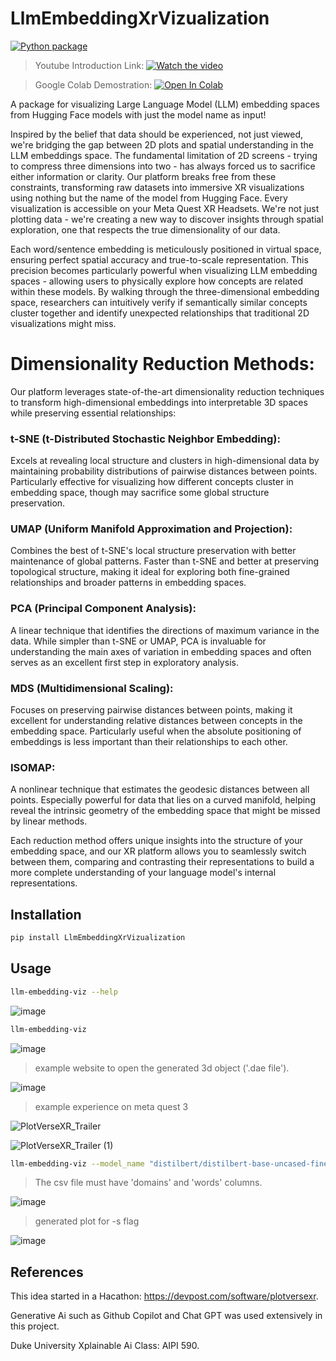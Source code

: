 # LlmEmbeddingXrVizualization
[![Python package](https://github.com/rmr327/LlmEmbeddingXrVizualization/actions/workflows/python-package.yml/badge.svg)](https://github.com/rmr327/LlmEmbeddingXrVizualization/actions/workflows/python-package.yml)


> Youtube Introduction Link: [![Watch the video](https://img.shields.io/badge/YouTube-Video-red)](https://www.youtube.com/watch?v=k85tYMeJ7Xo)

>Google Colab Demostration: [![Open In Colab](https://colab.research.google.com/assets/colab-badge.svg)](https://colab.research.google.com/drive/1ngNpXc42u_02hHu2kFF3LyljNxWLAaaP#scrollTo=1uBORXM-ATLG)

A package for visualizing Large Language Model (LLM) embedding spaces from Hugging Face models with just the model name as input!

Inspired by the belief that data should be experienced, not just viewed, we're bridging the gap between 2D plots and spatial understanding in the LLM embeddings space. The fundamental limitation of 2D screens - trying to compress three dimensions into two - has always forced us to sacrifice either information or clarity. Our platform breaks free from these constraints, transforming raw datasets into immersive XR visualizations using nothing but the name of the model from Hugging Face. Every visualization is accessible on your Meta Quest XR Headsets. We're not just plotting data - we're creating a new way to discover insights through spatial exploration, one that respects the true dimensionality of our data.

Each word/sentence embedding is meticulously positioned in virtual space, ensuring perfect spatial accuracy and true-to-scale representation. This precision becomes particularly powerful when visualizing LLM embedding spaces - allowing users to physically explore how concepts are related within these models. By walking through the three-dimensional embedding space, researchers can intuitively verify if semantically similar concepts cluster together and identify unexpected relationships that traditional 2D visualizations might miss.

# Dimensionality Reduction Methods: 

Our platform leverages state-of-the-art dimensionality reduction techniques to transform high-dimensional embeddings into interpretable 3D spaces while preserving essential relationships:

### t-SNE (t-Distributed Stochastic Neighbor Embedding):
Excels at revealing local structure and clusters in high-dimensional data by maintaining probability distributions of pairwise distances between points. Particularly effective for visualizing how different concepts cluster in embedding space, though may sacrifice some global structure preservation.

### UMAP (Uniform Manifold Approximation and Projection):
Combines the best of t-SNE's local structure preservation with better maintenance of global patterns. Faster than t-SNE and better at preserving topological structure, making it ideal for exploring both fine-grained relationships and broader patterns in embedding spaces.

### PCA (Principal Component Analysis):
A linear technique that identifies the directions of maximum variance in the data. While simpler than t-SNE or UMAP, PCA is invaluable for understanding the main axes of variation in embedding spaces and often serves as an excellent first step in exploratory analysis.

### MDS (Multidimensional Scaling):
Focuses on preserving pairwise distances between points, making it excellent for understanding relative distances between concepts in the embedding space. Particularly useful when the absolute positioning of embeddings is less important than their relationships to each other.

### ISOMAP:
A nonlinear technique that estimates the geodesic distances between all points. Especially powerful for data that lies on a curved manifold, helping reveal the intrinsic geometry of the embedding space that might be missed by linear methods.

Each reduction method offers unique insights into the structure of your embedding space, and our XR platform allows you to seamlessly switch between them, comparing and contrasting their representations to build a more complete understanding of your language model's internal representations.

## Installation

```bash
pip install LlmEmbeddingXrVizualization
```

## Usage
```bash
llm-embedding-viz --help
```
![image](https://github.com/user-attachments/assets/4586bcf0-1d03-441d-9cda-cb4a7f6a43c0)

```bash
llm-embedding-viz
```
![image](https://github.com/user-attachments/assets/0ed8ddd7-be71-4724-b25e-90c53a100e8c)

> example website to open the generated 3d object ('.dae file').

![image](https://github.com/user-attachments/assets/8da4f88a-72ce-46c2-b699-048fb0d8d1d5)

> example experience on meta quest 3

![PlotVerseXR_Trailer](https://github.com/user-attachments/assets/7c76cee8-7476-45ec-b482-6213618176d0)

![PlotVerseXR_Trailer (1)](https://github.com/user-attachments/assets/26903be9-2e82-4421-98bb-ca8adfb96157)



```bash
llm-embedding-viz --model_name "distilbert/distilbert-base-uncased-finetuned-sst-2-english" -c path_to_ur_labels_domains.csv -r isomap -s"
```
> The csv file must have 'domains' and 'words' columns.

![image](https://github.com/user-attachments/assets/02749a52-cb1c-460b-8393-2ef347f65a70)

> generated plot for -s flag

![image](https://github.com/user-attachments/assets/1c332560-e9f8-463a-be2c-095c77f77a1c)

## References
This idea started in a Hacathon: https://devpost.com/software/plotversexr.

Generative Ai such as Github Copilot and Chat GPT was used extensively in this project. 

Duke University Xplainable Ai Class: AIPI 590.

